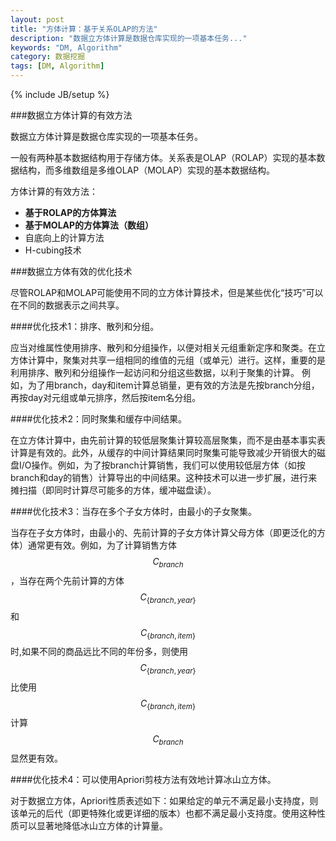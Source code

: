 ```yaml
---
layout: post
title: "方体计算：基于关系OLAP的方法"
description: "数据立方体计算是数据仓库实现的一项基本任务..."
keywords: "DM, Algorithm"
category: 数据挖掘
tags: [DM, Algorithm]
---
```

{% include JB/setup %}

###数据立方体计算的有效方法

数据立方体计算是数据仓库实现的一项基本任务。

一般有两种基本数据结构用于存储方体。关系表是OLAP（ROLAP）实现的基本数据结构，而多维数组是多维OLAP（MOLAP）实现的基本数据结构。

方体计算的有效方法：

- **基于ROLAP的方体算法**
- **基于MOLAP的方体算法（数组）**
- 自底向上的计算方法
- H-cubing技术

<!-- more -->

###数据立方体有效的优化技术

尽管ROLAP和MOLAP可能使用不同的立方体计算技术，但是某些优化“技巧”可以在不同的数据表示之间共享。

####优化技术1：排序、散列和分组。

应当对维属性使用排序、散列和分组操作，以便对相关元组重新定序和聚类。在立方体计算中，聚集对共享一组相同的维值的元组（或单元）进行。这样，重要的是利用排序、散列和分组操作一起访问和分组这些数据，以利于聚集的计算。	例如，为了用branch，day和item计算总销量，更有效的方法是先按branch分组，再按day对元组或单元排序，然后按item名分组。

####优化技术2：同时聚集和缓存中间结果。
	
在立方体计算中，由先前计算的较低层聚集计算较高层聚集，而不是由基本事实表计算是有效的。此外，从缓存的中间计算结果同时聚集可能导致减少开销很大的磁盘I/O操作。例如，为了按branch计算销售，我们可以使用较低层方体（如按branch和day的销售）计算导出的中间结果。这种技术可以进一步扩展，进行来摊扫描（即同时计算尽可能多的方体，缓冲磁盘读）。

####优化技术3：当存在多个子女方体时，由最小的子女聚集。

当存在子女方体时，由最小的、先前计算的子女方体计算父母方体（即更泛化的方体）通常更有效。例如，为了计算销售方体 $$C_{branch}$$，当存在两个先前计算的方体$$C_{\{branch,year\}}$$和$$C_{\{branch,item\}}$$时,如果不同的商品远比不同的年份多，则使用$$C_{\{branch,year\}}$$比使用$$C_{\{branch,item\}}$$计算$$C_{branch}$$显然更有效。

####优化技术4：可以使用Apriori剪枝方法有效地计算冰山立方体。

对于数据立方体，Apriori性质表述如下：如果给定的单元不满足最小支持度，则该单元的后代（即更特殊化或更详细的版本）也都不满足最小支持度。使用这种性质可以显著地降低冰山立方体的计算量。

